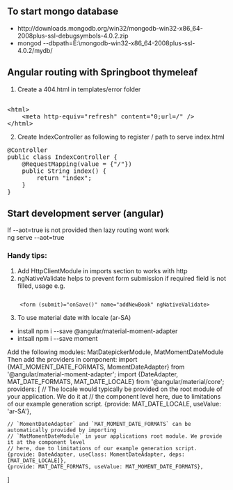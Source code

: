 ## To start mongo database 
<ul>
    <li>http://downloads.mongodb.org/win32/mongodb-win32-x86_64-2008plus-ssl-debugsymbols-4.0.2.zip</li>
    <li>mongod --dbpath=E:\mongodb-win32-x86_64-2008plus-ssl-4.0.2/mydb/</li>
</ul>

## Angular routing with Springboot thymeleaf
1. Create a 404.html in templates/error folder
<pre>
<!-- This file is being to handle angular routing problem while refreshing the page -->
&lt;html&gt;
    &lt;meta http-equiv="refresh" content="0;url=/" /&gt;
&lt;/html&gt;
</pre>

2. Create IndexController as following to register / path to serve index.html
<pre>
@Controller
public class IndexController {
    @RequestMapping(value = {"/"})
    public String index() {
        return "index";
    }
}
</pre>
## Start development server (angular)
If --aot=true is not provided then lazy routing wont work<br>
ng serve --aot=true

### Handy tips:
1. Add HttpClientModule in imports section to works with http
2. ngNativeValidate helps to prevent form submission if required field is not filled, usage e.g.  
<code>
    &lt;form (submit)="onSave()" name="addNewBook" ngNativeValidate&gt;
</code>

3. To use material date with locale (ar-SA)
<ul>
    <li>install npm i --save @angular/material-moment-adapter</li>
    <li>intsall npm i --save moment</li>
</ul>
Add the following modules:
MatDatepickerModule, MatMomentDateModule
Then add the providers in component:
import {MAT_MOMENT_DATE_FORMATS, MomentDateAdapter} from '@angular/material-moment-adapter';
import {DateAdapter, MAT_DATE_FORMATS, MAT_DATE_LOCALE} from '@angular/material/core';
providers: [
    // The locale would typically be provided on the root module of your application. We do it at
    // the component level here, due to limitations of our example generation script.
    {provide: MAT_DATE_LOCALE, useValue: 'ar-SA'},

    // `MomentDateAdapter` and `MAT_MOMENT_DATE_FORMATS` can be automatically provided by importing
    // `MatMomentDateModule` in your applications root module. We provide it at the component level
    // here, due to limitations of our example generation script.
    {provide: DateAdapter, useClass: MomentDateAdapter, deps: [MAT_DATE_LOCALE]},
    {provide: MAT_DATE_FORMATS, useValue: MAT_MOMENT_DATE_FORMATS},
]





